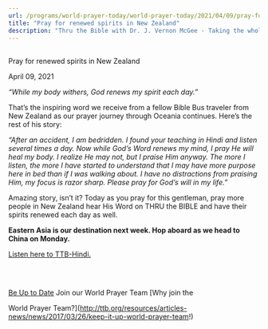 ```yaml
---
url: /programs/world-prayer-today/world-prayer-today/2021/04/09/pray-for-renewed-spirits-in-new-zealand
title: "Pray for renewed spirits in New Zealand"
description: "Thru the Bible with Dr. J. Vernon McGee - Taking the whole Word to the whole world"
---
```







## 
 Pray for renewed spirits in New Zealand


April 09, 2021




*“While my body withers, God renews my spirit each day.”*

That’s the inspiring word we receive from a fellow Bible Bus traveler from New Zealand as our prayer journey through Oceania continues. Here’s the rest of his story:

*“After an accident, I am bedridden. I found your teaching in Hindi and listen several times a day. Now while God’s Word renews my mind, I pray He will heal my body. I realize He may not, but I praise Him anyway. The more I listen, the more I have started to understand that I may have more purpose here in bed than if I was walking about. I have no distractions from praising Him, my focus is razor sharp. Please pray for God’s will in my life.”*

Amazing story, isn’t it? Today as you pray for this gentleman, pray more people in New Zealand hear His Word on THRU the BIBLE and have their spirits renewed each day as well. 

**Eastern Asia is our destination next week. Hop aboard as we head to China on Monday.**

[Listen here to TTB-Hindi.](https://ttb.twr.org/home/day,0437/language,HIN)

 







## 




[Be Up to Date](http://feeds.feedburner.com/WorldPrayerToday "World Prayer Today RSS Feed")
Join our World Prayer Team
[Why join the  

World Prayer Team?](http://ttb.org/resources/articles-news/news/2017/03/26/keep-it-up-world-prayer-team!)




